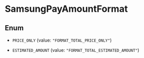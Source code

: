 

# SamsungPayAmountFormat

## Enum


* `PRICE_ONLY` (value: `"FORMAT_TOTAL_PRICE_ONLY"`)

* `ESTIMATED_AMOUNT` (value: `"FORMAT_TOTAL_ESTIMATED_AMOUNT"`)



